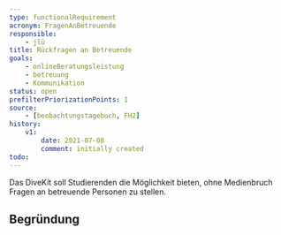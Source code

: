```yaml
---
type: functionalRequirement
acronym: FragenAnBetreuende
responsible: 
    - jlü
title: Rückfragen an Betreuende
goals: 
    - onlineBeratungsleistung
    - betreuung
    - Kommunikation
status: open
prefilterPriorizationPoints: 1
source:
    - [beobachtungstagebuch, FH2]
history:
    v1:
        date: 2021-07-08
        comment: initially created
todo: 
---
```



Das DiveKit soll Studierenden die Möglichkeit bieten, ohne Medienbruch Fragen an betreuende Personen zu stellen.

## Begründung
